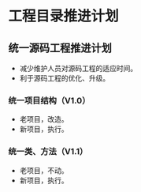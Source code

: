 # 工程目录推进计划

## 统一源码工程推进计划
* 减少维护人员对源码工程的适应时间。
* 利于源码工程的优化、升级。

### 统一项目结构（V1.0）
* 老项目，改造。
* 新项目，执行。
### 统一类、方法（V1.1）
* 老项目，不动。
* 新项目，执行。